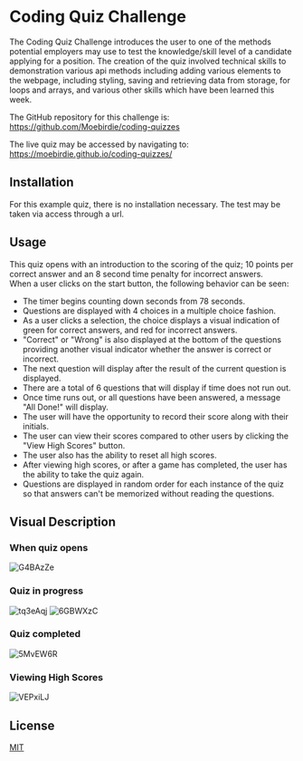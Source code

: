 # Coding Quiz Challenge

The Coding Quiz Challenge introduces the user to one of the methods potential employers may use to test the knowledge/skill level of a candidate applying for a position.  The creation of the quiz involved technical skills to demonstration various api methods including adding various elements to the webpage, including styling, saving and retrieving data from storage, for loops and arrays, and various other skills which have been learned this week. 

The GitHub repository for this challenge is: https://github.com/Moebirdie/coding-quizzes

The live quiz may be accessed by navigating to: https://moebirdie.github.io/coding-quizzes/


## Installation
For this example quiz, there is no installation necessary.  The test may be taken via access through a url.


## Usage
This quiz opens with an introduction to the scoring of the quiz; 10 points per correct answer and an 8 second time penalty for incorrect answers.  
When a user clicks on the start button, the following behavior can be seen:
- The timer begins counting down seconds from 78 seconds.  
- Questions are displayed with 4 choices in a multiple choice fashion.  
- As a user clicks a selection, the choice displays a visual indication of green for correct answers, and red for incorrect answers. 
- "Correct" or "Wrong" is also displayed at the bottom of the questions providing another visual indicator whether the answer is correct or incorrect.
- The next question will display after the result of the current question is displayed.
- There are a total of 6 questions that will display if time does not run out.
- Once time runs out, or all questions have been answered, a message "All Done!" will display.
- The user will have the opportunity to record their score along with their initials.
- The user can view their scores compared to other users by clicking the "View High Scores" button.
- The user also has the ability to reset all high scores.
- After viewing high scores, or after a game has completed, the user has the ability to take the quiz again.
- Questions are displayed in random order for each instance of the quiz so that answers can't be memorized without reading the questions. 


## Visual Description

### When quiz opens
![G4BAzZe](https://github.com/Moebirdie/coding-quizzes/assets/93432701/c8d644ed-a0b9-40f1-8fcf-60b573df306d)


### Quiz in progress
![tq3eAqj](https://github.com/Moebirdie/coding-quizzes/assets/93432701/058aeb72-a5d5-4586-87b4-62692677954e)
![6GBWXzC](https://github.com/Moebirdie/coding-quizzes/assets/93432701/8cc13663-a677-4720-89bb-5319ad601acf)


### Quiz completed
![5MvEW6R](https://github.com/Moebirdie/coding-quizzes/assets/93432701/41ef7f29-c2b5-4f83-91da-38a3d771ca99)


### Viewing High Scores
![VEPxiLJ](https://github.com/Moebirdie/coding-quizzes/assets/93432701/49b107e5-9493-435f-8f0b-8402a89aeb9e)



## License
[MIT](https://choosealicense.com/licenses/mit/)
